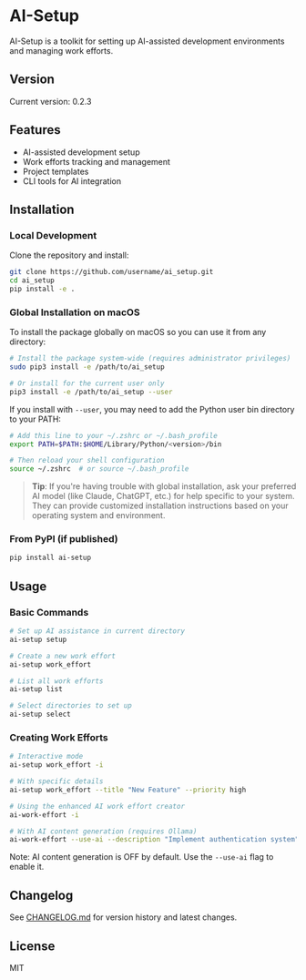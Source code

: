 # AI-Setup

AI-Setup is a toolkit for setting up AI-assisted development environments and managing work efforts.

## Version

Current version: 0.2.3

## Features

- AI-assisted development setup
- Work efforts tracking and management
- Project templates
- CLI tools for AI integration

## Installation

### Local Development

Clone the repository and install:

```bash
git clone https://github.com/username/ai_setup.git
cd ai_setup
pip install -e .
```

### Global Installation on macOS

To install the package globally on macOS so you can use it from any directory:

```bash
# Install the package system-wide (requires administrator privileges)
sudo pip3 install -e /path/to/ai_setup

# Or install for the current user only
pip3 install -e /path/to/ai_setup --user
```

If you install with `--user`, you may need to add the Python user bin directory to your PATH:

```bash
# Add this line to your ~/.zshrc or ~/.bash_profile
export PATH=$PATH:$HOME/Library/Python/<version>/bin

# Then reload your shell configuration
source ~/.zshrc  # or source ~/.bash_profile
```

> **Tip**: If you're having trouble with global installation, ask your preferred AI model (like Claude, ChatGPT, etc.) for help specific to your system. They can provide customized installation instructions based on your operating system and environment.

### From PyPI (if published)

```bash
pip install ai-setup
```

## Usage

### Basic Commands

```bash
# Set up AI assistance in current directory
ai-setup setup

# Create a new work effort
ai-setup work_effort

# List all work efforts
ai-setup list

# Select directories to set up
ai-setup select
```

### Creating Work Efforts

```bash
# Interactive mode
ai-setup work_effort -i

# With specific details
ai-setup work_effort --title "New Feature" --priority high

# Using the enhanced AI work effort creator
ai-work-effort -i

# With AI content generation (requires Ollama)
ai-work-effort --use-ai --description "Implement authentication system" --model phi3
```

Note: AI content generation is OFF by default. Use the `--use-ai` flag to enable it.

## Changelog

See [CHANGELOG.md](CHANGELOG.md) for version history and latest changes.

## License

MIT